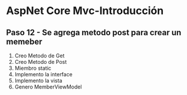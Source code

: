 # AspNet Core Mvc-Introducción

## Paso 12 - Se agrega metodo post para crear un memeber

1. Creo Metodo de Get
2. Creo Metodo de Post
3. Miembro static
4. Implemento la interface
5. Implemento la vista
6. Genero MemberViewModel




